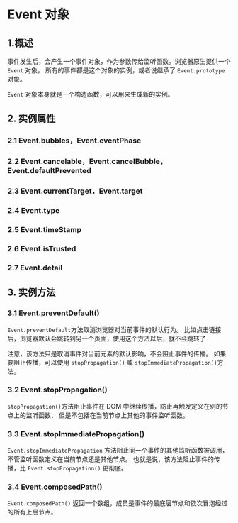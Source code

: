 # Event 对象

## 1.概述

事件发生后，会产生一个事件对象，作为参数传给监听函数。浏览器原生提供一个 `Event` 对象，
所有的事件都是这个对象的实例，或者说继承了 `Event.prototype` 对象。

`Event` 对象本身就是一个构造函数，可以用来生成新的实例。

## 2. 实例属性

### 2.1 Event.bubbles，Event.eventPhase

### 2.2 Event.cancelable，Event.cancelBubble，Event.defaultPrevented

### 2.3 Event.currentTarget，Event.target

### 2.4 Event.type

### 2.5 Event.timeStamp

### 2.6 Event.isTrusted

### 2.7 Event.detail


## 3. 实例方法

### 3.1 Event.preventDefault()

`Event.preventDefault`方法取消浏览器对当前事件的默认行为。
比如点击链接后，浏览器默认会跳转到另一个页面，使用这个方法以后，就不会跳转了

注意，该方法只是取消事件对当前元素的默认影响，不会阻止事件的传播。
如果要阻止传播，可以使用 `stopPropagation()` 或 `stopImmediatePropagation()`方法。

### 3.2 Event.stopPropagation()

`stopPropagation()`方法阻止事件在 DOM 中继续传播，防止再触发定义在别的节点上的监听函数，
但是不包括在当前节点上其他的事件监听函数。

### 3.3 Event.stopImmediatePropagation()

`Event.stopImmediatePropagation` 方法阻止同一个事件的其他监听函数被调用，不管监听函数定义在当前节点还是其他节点。
也就是说，该方法阻止事件的传播，比 `Event.stopPropagation()` 更彻底。

### 3.4 Event.composedPath()

`Event.composedPath()` 返回一个数组，成员是事件的最底层节点和依次冒泡经过的所有上层节点。